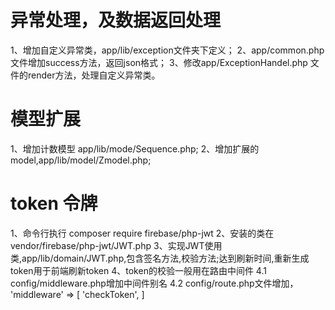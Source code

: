 # 异常处理，及数据返回处理
1、增加自定义异常类，app/lib/exception文件夹下定义；
2、app/common.php 文件增加success方法，返回json格式；
3、修改app/ExceptionHandel.php 文件的render方法，处理自定义异常类。

# 模型扩展
1、增加计数模型 app/lib/mode/Sequence.php;
2、增加扩展的model,app/lib/model/Zmodel.php;

# token 令牌
1、命令行执行 composer require firebase/php-jwt
2、安装的类在vendor/firebase/php-jwt/JWT.php
3、实现JWT使用类,app/lib/domain/JWT.php,包含签名方法,校验方法;达到刷新时间,重新生成token用于前端刷新token
4、token的校验一般用在路由中间件
4.1 config/middleware.php增加中间件别名
4.2 config/route.php文件增加，
    'middleware' => [
        'checkToken',
    ]